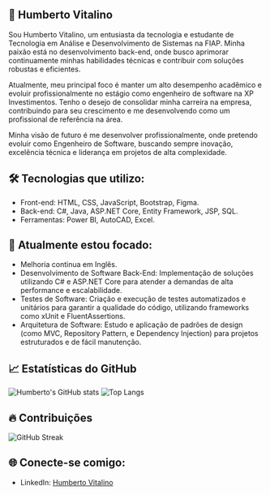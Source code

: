 ## 🌟 Humberto Vitalino

Sou Humberto Vitalino, um entusiasta da tecnologia e estudante de Tecnologia em Análise e Desenvolvimento de Sistemas na FIAP. Minha paixão está no desenvolvimento back-end, onde busco aprimorar continuamente minhas habilidades técnicas e contribuir com soluções robustas e eficientes.

Atualmente, meu principal foco é manter um alto desempenho acadêmico e evoluir profissionalmente no estágio como engenheiro de software na XP Investimentos. Tenho o desejo de consolidar minha carreira na empresa, contribuindo para seu crescimento e me desenvolvendo como um profissional de referência na área.

Minha visão de futuro é me desenvolver profissionalmente, onde pretendo evoluir como Engenheiro de Software, buscando sempre inovação, excelência técnica e liderança em projetos de alta complexidade.

## 🛠️ Tecnologias que utilizo:
- Front-end: HTML, CSS, JavaScript, Bootstrap, Figma.
- Back-end: C#, Java, ASP.NET Core, Entity Framework, JSP, SQL.
- Ferramentas: Power BI, AutoCAD, Excel.
  
## 🔄 Atualmente estou focado:
- Melhoria continua em Inglês.
- Desenvolvimento de Software Back-End: Implementação de soluções utilizando C# e ASP.NET Core para atender a demandas de alta performance e escalabilidade.
- Testes de Software: Criação e execução de testes automatizados e unitários para garantir a qualidade do código, utilizando frameworks como xUnit e FluentAssertions.
- Arquitetura de Software: Estudo e aplicação de padrões de design (como MVC, Repository Pattern, e Dependency Injection) para projetos estruturados e de fácil manutenção.

## 📈 Estatísticas do GitHub

![Humberto's GitHub stats](https://github-readme-stats.vercel.app/api?username=humbertovitalino&show_icons=true&theme=tokyonight&bg_color=000000&title_color=FF0000&icon_color=FF0000&text_color=FFFFFF)
![Top Langs](https://github-readme-stats.vercel.app/api/top-langs/?username=humbertovitalino&layout=compact&bg_color=000000&title_color=FF0000&text_color=FFFFFF)

## 🔥 Contribuições

![GitHub Streak](https://streak-stats.demolab.com/?user=humbertovitalino&theme=highcontrast&hide_border=true&background=000000&fire=FF0000&currStreakLabel=FF0000)

## 🌐 Conecte-se comigo:
- LinkedIn: [Humberto Vitalino](https://www.linkedin.com/in/humbertovitalino/)
